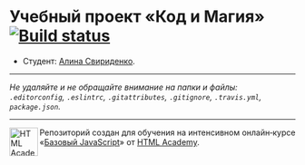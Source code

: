 # Учебный проект «Код и Магия» [![Build status][travis-image]][travis-url]

* Студент: [Алина Свириденко](https://up.htmlacademy.ru/javascript/11/user/184881).

---

_Не удаляйте и не обращайте внимание на папки и файлы:_<br>
_`.editorconfig`, `.eslintrc`, `.gitattributes`, `.gitignore`, `.travis.yml`, `package.json`._

---

<a href="https://htmlacademy.ru/intensive/javascript"><img align="left" width="50" height="50" title="HTML Academy" src="https://up.htmlacademy.ru/static/img/intensive/javascript/logo-for-github.svg"></a>

Репозиторий создан для обучения на интенсивном онлайн‑курсе «[Базовый JavaScript](https://htmlacademy.ru/intensive/javascript)» от [HTML Academy](https://htmlacademy.ru).

[travis-image]: https://travis-ci.org/htmlacademy-javascript/184881-code-and-magick.svg?branch=master
[travis-url]: https://travis-ci.org/htmlacademy-javascript/184881-code-and-magick
